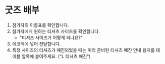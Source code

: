 # 굿즈 배부

1. 참가자의 이름표를 확인합니다.
2. 참가자에게 원하는 티셔츠 사이즈를 확인합니다.
   - "티셔츠 사이즈가 어떻게 되나요?"
3. 에코백에 넣어 전달합니다.
4. 특정 사이즈의 티셔츠가 매진되었을 때는 미리 준비된 티셔츠 매진 안내 용지를 테이블 앞쪽에 붙여주세요. ("L 티셔츠 매진")

